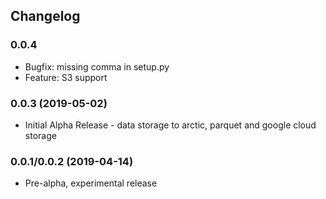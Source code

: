 ## Changelog

### 0.0.4
  * Bugfix: missing comma in setup.py
  * Feature: S3 support

### 0.0.3 (2019-05-02)
  * Initial Alpha Release - data storage to arctic, parquet and google cloud storage

### 0.0.1/0.0.2 (2019-04-14)
  * Pre-alpha, experimental release

